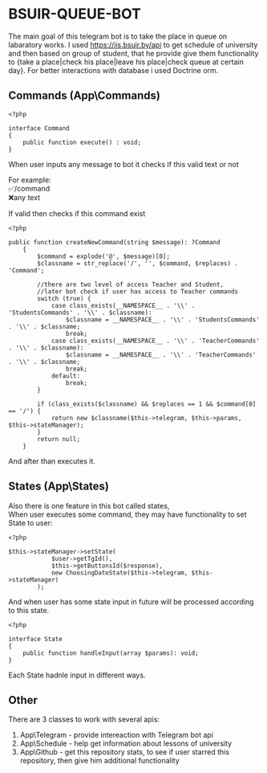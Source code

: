 # BSUIR-QUEUE-BOT

The main goal of this telegram bot is to take the place in queue on labaratory works.
I used https://iis.bsuir.by/api to get schedule of university and then based on group of student,
that he provide give them functionality to {take a place|check his place|leave his place|check queue at certain day}.
For better interactions with database i used Doctrine orm.

## Commands (App\Commands)

```
<?php

interface Command
{
    public function execute() : void;
}
```

When user inputs any message to bot it checks if this valid text or not

For example: <br>
✅/command <br>
❌any text

If valid then checks if this command exist
```
<?php

public function createNewCommand(string $message): ?Command
    {
        $command = explode('@', $message)[0];
        $classname = str_replace('/', '', $command, $replaces) . 'Command';
        
        //there are two level of access Teacher and Student,
        //later bot check if user has access to Teacher commands
        switch (true) {
            case class_exists(__NAMESPACE__ . '\\' . 'StudentsCommands' . '\\' . $classname):
                $classname = __NAMESPACE__ . '\\' . 'StudentsCommands' . '\\' . $classname;
                break;
            case class_exists(__NAMESPACE__ . '\\' . 'TeacherCommands' . '\\' . $classname):
                $classname = __NAMESPACE__ . '\\' . 'TeacherCommands' . '\\' . $classname;
                break;
            default:
                break;
        }

        if (class_exists($classname) && $replaces == 1 && $command[0] == '/') {
            return new $classname($this->telegram, $this->params, $this->stateManager);
        }
        return null;
    }
```

And after than executes it.

## States (App\States)

Also there is one feature in this bot called states, <br>
When user executes some command, they may have functionality to set State to user:<br>
```
<?php

$this->stateManager->setState(
            $user->getTgId(),
            $this->getButtonsId($response),
            new ChoosingDateState($this->telegram, $this->stateManager)
        );
```

And when user has some state input in future will be processed according to this state.

```
<?php

interface State
{
    public function handleInput(array $params): void;
}
```

Each State hadnle input in different ways.

## Other

There are 3 classes to work with several apis:
1. App\Telegram - provide intereaction with Telegram bot api
2. App\Schedule - help get information about lessons of university
3. App\Github - get this repository stats, to see if user starred this repository, then give him additional functionality

